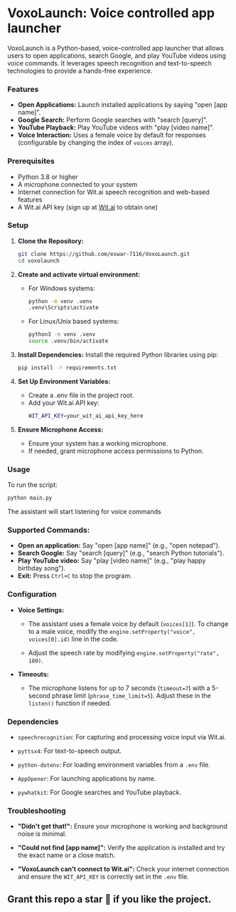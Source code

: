 # VoxoLaunch: Voice controlled app launcher

VoxoLaunch is a Python-based, voice-controlled app launcher that allows users to open applications, search Google, and play YouTube videos using voice commands. It leverages speech recognition and text-to-speech technologies to provide a hands-free experience.

### Features

- **Open Applications:** Launch installed applications by saying "open [app name]".
- **Google Search:** Perform Google searches with "search [query]".
- **YouTube Playback:** Play YouTube videos with "play [video name]".
- **Voice Interaction:** Uses a female voice by default for responses (configurable by changing the index of `voices` array).

### Prerequisites

- Python 3.8 or higher
- A microphone connected to your system
- Internet connection for Wit.ai speech recognition and web-based features
- A Wit.ai API key (sign up at [Wit.ai](https://wit.ai/apps) to obtain one)

### Setup

1. **Clone the Repository:**

   ```bash
   git clone https://github.com/eswar-7116/VoxoLaunch.git
   cd voxolaunch
   ```

2. **Create and activate virtual environment:**

   - For Windows systems:
     ```bash
     python -m venv .venv
     .venv\Scripts\activate
     ```
   - For Linux/Unix based systems:
     ```bash
     python3 -m venv .venv
     source .venv/bin/activate
     ```

3. **Install Dependencies:** Install the required Python libraries using pip:

   ```bash
   pip install -r requirements.txt
   ```

4. **Set Up Environment Variables:**
   - Create a .env file in the project root.
   - Add your Wit.ai API key:
     ```bash
     WIT_API_KEY=your_wit_ai_api_key_here
     ```
5. **Ensure Microphone Access:**
   - Ensure your system has a working microphone.
   - If needed, grant microphone access permissions to Python.

### Usage

To run the script:

```bash
python main.py
```

The assistant will start listening for voice commands

### Supported Commands:

- **Open an application:** Say "open [app name]" (e.g., "open notepad").
- **Search Google:** Say "search [query]" (e.g., "search Python tutorials").
- **Play YouTube video:** Say "play [video name]" (e.g., "play happy birthday song").
- **Exit:** Press `Ctrl+C` to stop the program.

### Configuration

- **Voice Settings:**

  - The assistant uses a female voice by default (`voices[1]`). To change to a male voice, modify the `engine.setProperty("voice", voices[0].id)` line in the code.

  - Adjust the speech rate by modifying `engine.setProperty("rate", 180)`.

- **Timeouts:**
  - The microphone listens for up to 7 seconds (`timeout=7`) with a 5-second phrase limit (`phrase_time_limit=5`). Adjust these in the `listen()` function if needed.

### Dependencies

- `speechrecognition`: For capturing and processing voice input via Wit.ai.

- `pyttsx4`: For text-to-speech output.

- `python-dotenv`: For loading environment variables from a `.env` file.

- `AppOpener`: For launching applications by name.

- `pywhatkit`: For Google searches and YouTube playback.

### Troubleshooting

- **"Didn't get that!":** Ensure your microphone is working and background noise is minimal.

- **"Could not find [app name]":** Verify the application is installed and try the exact name or a close match.

- **"VoxoLaunch can't connect to Wit.ai":** Check your internet connection and ensure the `WIT_API_KEY` is correctly set in the `.env` file.

## Grant this repo a star 🌟 if you like the project.

